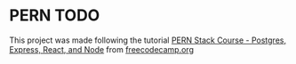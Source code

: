 # PERN TODO

This project was made following the tutorial [PERN Stack Course - Postgres, Express, React, and Node](https://www.youtube.com/watch?v=ldYcgPKEZC8) from [freecodecamp.org](freecodecamp.org)




